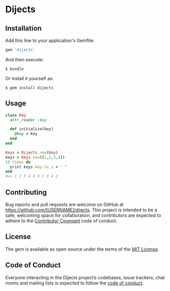 # Dijects

## Installation

Add this line to your application's Gemfile:

```ruby
gem 'dijects'
```

And then execute:

    $ bundle

Or install it yourself as:

    $ gem install dijects

## Usage

```ruby
class Key
  attr_reader :key

  def initialize(key)
    @key = key
  end
end

Keys = Dijects.new(Key)
keys = Keys.new([1,2,3,4])
10.times do
  print keys.key.to_s + " "
end
#=> 1 2 3 4 4 3 1 3 4 2 
```

## Contributing

Bug reports and pull requests are welcome on GitHub at https://github.com/[USERNAME]/dijects. This project is intended to be a safe, welcoming space for collaboration, and contributors are expected to adhere to the [Contributor Covenant](http://contributor-covenant.org) code of conduct.

## License

The gem is available as open source under the terms of the [MIT License](http://opensource.org/licenses/MIT).

## Code of Conduct

Everyone interacting in the Dijects project’s codebases, issue trackers, chat rooms and mailing lists is expected to follow the [code of conduct](https://github.com/[USERNAME]/dijects/blob/master/CODE_OF_CONDUCT.md).
